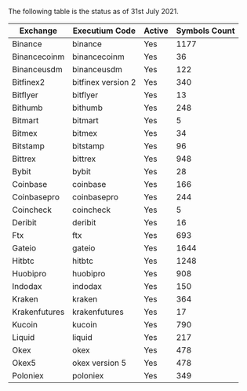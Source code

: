 The following table is the status as of 31st July 2021.

Exchange | Executium Code |Active | Symbols Count
------------ | ------------ | ------------ | ------------
Binance|binance|Yes|1177
Binancecoinm|binancecoinm|Yes|36
Binanceusdm|binanceusdm|Yes|122
Bitfinex2|bitfinex version 2|Yes|340
Bitflyer|bitflyer|Yes|13
Bithumb|bithumb|Yes|248
Bitmart|bitmart|Yes|5
Bitmex|bitmex|Yes|34
Bitstamp|bitstamp|Yes|96
Bittrex|bittrex|Yes|948
Bybit|bybit|Yes|28
Coinbase|coinbase|Yes|166
Coinbasepro|coinbasepro|Yes|244
Coincheck|coincheck|Yes|5
Deribit|deribit|Yes|16
Ftx|ftx|Yes|693
Gateio|gateio|Yes|1644
Hitbtc|hitbtc|Yes|1248
Huobipro|huobipro|Yes|908
Indodax|indodax|Yes|150
Kraken|kraken|Yes|364
Krakenfutures|krakenfutures|Yes|17
Kucoin|kucoin|Yes|790
Liquid|liquid|Yes|217
Okex|okex|Yes|478
Okex5|okex version 5|Yes|478
Poloniex|poloniex|Yes|349
